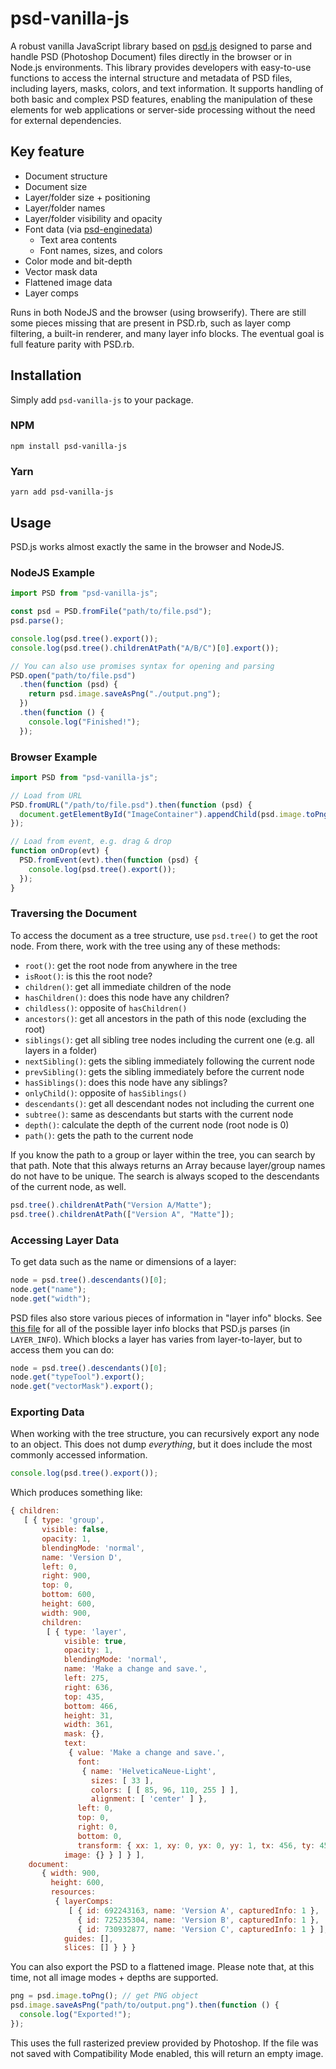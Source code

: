 # psd-vanilla-js

A robust vanilla JavaScript library based on [psd.js](https://github.com/meltingice/psd.js) designed to parse and handle PSD (Photoshop Document) files directly in the browser or in Node.js environments. This library provides developers with easy-to-use functions to access the internal structure and metadata of PSD files, including layers, masks, colors, and text information. It supports handling of both basic and complex PSD features, enabling the manipulation of these elements for web applications or server-side processing without the need for external dependencies.

## Key feature

- Document structure
- Document size
- Layer/folder size + positioning
- Layer/folder names
- Layer/folder visibility and opacity
- Font data (via [psd-enginedata](https://github.com/layervault/psd-enginedata))
  - Text area contents
  - Font names, sizes, and colors
- Color mode and bit-depth
- Vector mask data
- Flattened image data
- Layer comps

Runs in both NodeJS and the browser (using browserify). There are still some pieces missing that are present in PSD.rb, such as layer comp filtering, a built-in renderer, and many layer info blocks. The eventual goal is full feature parity with PSD.rb.

## Installation

Simply add `psd-vanilla-js` to your package.

### NPM

`npm install psd-vanilla-js`

### Yarn

`yarn add psd-vanilla-js`

## Usage

PSD.js works almost exactly the same in the browser and NodeJS.

### NodeJS Example

```js
import PSD from "psd-vanilla-js";

const psd = PSD.fromFile("path/to/file.psd");
psd.parse();

console.log(psd.tree().export());
console.log(psd.tree().childrenAtPath("A/B/C")[0].export());

// You can also use promises syntax for opening and parsing
PSD.open("path/to/file.psd")
  .then(function (psd) {
    return psd.image.saveAsPng("./output.png");
  })
  .then(function () {
    console.log("Finished!");
  });
```

### Browser Example

```js
import PSD from "psd-vanilla-js";

// Load from URL
PSD.fromURL("/path/to/file.psd").then(function (psd) {
  document.getElementById("ImageContainer").appendChild(psd.image.toPng());
});

// Load from event, e.g. drag & drop
function onDrop(evt) {
  PSD.fromEvent(evt).then(function (psd) {
    console.log(psd.tree().export());
  });
}
```

### Traversing the Document

To access the document as a tree structure, use `psd.tree()` to get the root node. From there, work with the tree using any of these methods:

- `root()`: get the root node from anywhere in the tree
- `isRoot()`: is this the root node?
- `children()`: get all immediate children of the node
- `hasChildren()`: does this node have any children?
- `childless()`: opposite of `hasChildren()`
- `ancestors()`: get all ancestors in the path of this node (excluding the root)
- `siblings()`: get all sibling tree nodes including the current one (e.g. all layers in a folder)
- `nextSibling()`: gets the sibling immediately following the current node
- `prevSibling()`: gets the sibling immediately before the current node
- `hasSiblings()`: does this node have any siblings?
- `onlyChild()`: opposite of `hasSiblings()`
- `descendants()`: get all descendant nodes not including the current one
- `subtree()`: same as descendants but starts with the current node
- `depth()`: calculate the depth of the current node (root node is 0)
- `path()`: gets the path to the current node

If you know the path to a group or layer within the tree, you can search by that path. Note that this always returns an Array because layer/group names do not have to be unique. The search is always scoped to the descendants of the current node, as well.

```js
psd.tree().childrenAtPath("Version A/Matte");
psd.tree().childrenAtPath(["Version A", "Matte"]);
```

### Accessing Layer Data

To get data such as the name or dimensions of a layer:

```js
node = psd.tree().descendants()[0];
node.get("name");
node.get("width");
```

PSD files also store various pieces of information in "layer info" blocks. See [this file](https://github.com/meltingice/psd.js/blob/master/lib/psd/layer/info.coffee) for all of the possible layer info blocks that PSD.js parses (in `LAYER_INFO`). Which blocks a layer has varies from layer-to-layer, but to access them you can do:

```js
node = psd.tree().descendants()[0];
node.get("typeTool").export();
node.get("vectorMask").export();
```

### Exporting Data

When working with the tree structure, you can recursively export any node to an object. This does not dump _everything_, but it does include the most commonly accessed information.

```js
console.log(psd.tree().export());
```

Which produces something like:

```js
{ children:
   [ { type: 'group',
       visible: false,
       opacity: 1,
       blendingMode: 'normal',
       name: 'Version D',
       left: 0,
       right: 900,
       top: 0,
       bottom: 600,
       height: 600,
       width: 900,
       children:
        [ { type: 'layer',
            visible: true,
            opacity: 1,
            blendingMode: 'normal',
            name: 'Make a change and save.',
            left: 275,
            right: 636,
            top: 435,
            bottom: 466,
            height: 31,
            width: 361,
            mask: {},
            text:
             { value: 'Make a change and save.',
               font:
                { name: 'HelveticaNeue-Light',
                  sizes: [ 33 ],
                  colors: [ [ 85, 96, 110, 255 ] ],
                  alignment: [ 'center' ] },
               left: 0,
               top: 0,
               right: 0,
               bottom: 0,
               transform: { xx: 1, xy: 0, yx: 0, yy: 1, tx: 456, ty: 459 } },
            image: {} } ] } ],
    document:
       { width: 900,
         height: 600,
         resources:
          { layerComps:
             [ { id: 692243163, name: 'Version A', capturedInfo: 1 },
               { id: 725235304, name: 'Version B', capturedInfo: 1 },
               { id: 730932877, name: 'Version C', capturedInfo: 1 } ],
            guides: [],
            slices: [] } } }
```

You can also export the PSD to a flattened image. Please note that, at this time, not all image modes + depths are supported.

```js
png = psd.image.toPng(); // get PNG object
psd.image.saveAsPng("path/to/output.png").then(function () {
  console.log("Exported!");
});
```

This uses the full rasterized preview provided by Photoshop. If the file was not saved with Compatibility Mode enabled, this will return an empty image.
